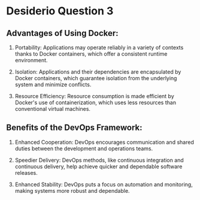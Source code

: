 # Desiderio Question 3

## Advantages of Using Docker:
1. Portability: Applications may operate reliably in a variety of contexts thanks to Docker containers, which offer a consistent runtime environment.

2. Isolation: Applications and their dependencies are encapsulated by Docker containers, which guarantee isolation from the underlying system and minimize conflicts.

3. Resource Efficiency: Resource consumption is made efficient by Docker's use of containerization, which uses less resources than conventional virtual machines.


## Benefits of the DevOps Framework:
1. Enhanced Cooperation: DevOps encourages communication and shared duties between the development and operations teams.

2. Speedier Delivery: DevOps methods, like continuous integration and continuous delivery, help achieve quicker and dependable software releases.

3. Enhanced Stability: DevOps puts a focus on automation and monitoring, making systems more robust and dependable.
